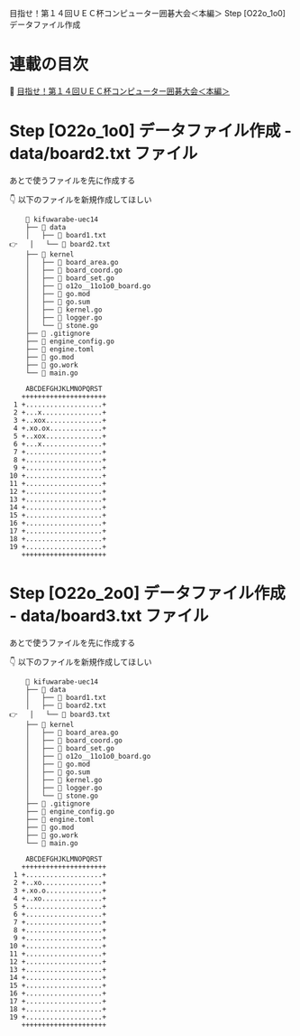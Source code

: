 目指せ！第１４回ＵＥＣ杯コンピューター囲碁大会＜本編＞ Step [O22o_1o0] データファイル作成

# 連載の目次

📖 [目指せ！第１４回ＵＥＣ杯コンピューター囲碁大会＜本編＞](https://qiita.com/muzudho1/items/744f6051954525878b84)  

# Step [O22o_1o0] データファイル作成 - data/board2.txt ファイル

あとで使うファイルを先に作成する  

👇 以下のファイルを新規作成してほしい  

```plaintext
  	📂 kifuwarabe-uec14
	├── 📂 data
 	│	├── 📄 board1.txt
👉 	│	└── 📄 board2.txt
	├── 📂 kernel
  	│	├── 📄 board_area.go
  	│	├── 📄 board_coord.go
 	│	├── 📄 board_set.go
  	│	├── 📄 o12o__11o1o0_board.go
	│	├── 📄 go.mod
	│	├── 📄 go.sum
 	│	├── 📄 kernel.go
 	│	├── 📄 logger.go
 	│	└── 📄 stone.go
    ├── 📄 .gitignore
 	├── 📄 engine_config.go
  	├── 📄 engine.toml
    ├── 📄 go.mod
  	├── 📄 go.work
 	└── 📄 main.go
```

```plaintext
    ABCDEFGHJKLMNOPQRST
   +++++++++++++++++++++
 1 +...................+
 2 +...x...............+
 3 +..xox..............+
 4 +.xo.ox.............+
 5 +..xox..............+
 6 +...x...............+
 7 +...................+
 8 +...................+
 9 +...................+
10 +...................+
11 +...................+
12 +...................+
13 +...................+
14 +...................+
15 +...................+
16 +...................+
17 +...................+
18 +...................+
19 +...................+
   +++++++++++++++++++++
```

# Step [O22o_2o0] データファイル作成 - data/board3.txt ファイル

あとで使うファイルを先に作成する  

👇 以下のファイルを新規作成してほしい  

```plaintext
  	📂 kifuwarabe-uec14
	├── 📂 data
 	│	├── 📄 board1.txt
 	│	├── 📄 board2.txt
👉 	│	└── 📄 board3.txt
	├── 📂 kernel
  	│	├── 📄 board_area.go
  	│	├── 📄 board_coord.go
 	│	├── 📄 board_set.go
  	│	├── 📄 o12o__11o1o0_board.go
	│	├── 📄 go.mod
	│	├── 📄 go.sum
 	│	├── 📄 kernel.go
 	│	├── 📄 logger.go
 	│	└── 📄 stone.go
    ├── 📄 .gitignore
 	├── 📄 engine_config.go
  	├── 📄 engine.toml
    ├── 📄 go.mod
  	├── 📄 go.work
 	└── 📄 main.go
```

```plaintext
    ABCDEFGHJKLMNOPQRST
   +++++++++++++++++++++
 1 +...................+
 2 +..xo...............+
 3 +.xo.o..............+
 4 +..xo...............+
 5 +...................+
 6 +...................+
 7 +...................+
 8 +...................+
 9 +...................+
10 +...................+
11 +...................+
12 +...................+
13 +...................+
14 +...................+
15 +...................+
16 +...................+
17 +...................+
18 +...................+
19 +...................+
   +++++++++++++++++++++
```
